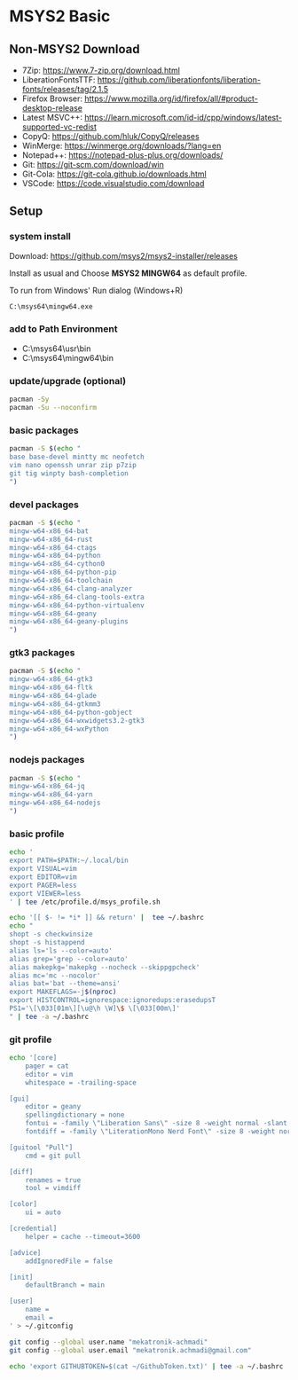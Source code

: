 # MSYS2 Basic

## Non-MSYS2 Download

- 7Zip: https://www.7-zip.org/download.html
- LiberationFontsTTF: https://github.com/liberationfonts/liberation-fonts/releases/tag/2.1.5
- Firefox Browser: https://www.mozilla.org/id/firefox/all/#product-desktop-release
- Latest MSVC++: https://learn.microsoft.com/id-id/cpp/windows/latest-supported-vc-redist
- CopyQ: https://github.com/hluk/CopyQ/releases
- WinMerge: https://winmerge.org/downloads/?lang=en
- Notepad++: https://notepad-plus-plus.org/downloads/
- Git: https://git-scm.com/download/win
- Git-Cola: https://git-cola.github.io/downloads.html
- VSCode: https://code.visualstudio.com/download

## Setup

### system install

Download: https://github.com/msys2/msys2-installer/releases

Install as usual and Choose **MSYS2 MINGW64** as default profile.

To run from Windows' Run dialog (Windows+R)

```bat
C:\msys64\mingw64.exe
```

### add to Path Environment

- C:\msys64\usr\bin
- C:\msys64\mingw64\bin

### update/upgrade (optional)

```sh
pacman -Sy
pacman -Su --noconfirm
```

### basic packages

```sh
pacman -S $(echo "
base base-devel mintty mc neofetch
vim nano openssh unrar zip p7zip
git tig winpty bash-completion
")
```

### devel packages

```sh
pacman -S $(echo "
mingw-w64-x86_64-bat
mingw-w64-x86_64-rust
mingw-w64-x86_64-ctags
mingw-w64-x86_64-python
mingw-w64-x86_64-cython0
mingw-w64-x86_64-python-pip
mingw-w64-x86_64-toolchain
mingw-w64-x86_64-clang-analyzer
mingw-w64-x86_64-clang-tools-extra
mingw-w64-x86_64-python-virtualenv
mingw-w64-x86_64-geany
mingw-w64-x86_64-geany-plugins
")
```

### gtk3 packages

```sh
pacman -S $(echo "
mingw-w64-x86_64-gtk3
mingw-w64-x86_64-fltk
mingw-w64-x86_64-glade
mingw-w64-x86_64-gtkmm3
mingw-w64-x86_64-python-gobject
mingw-w64-x86_64-wxwidgets3.2-gtk3
mingw-w64-x86_64-wxPython
")
```

### nodejs packages

```sh
pacman -S $(echo "
mingw-w64-x86_64-jq
mingw-w64-x86_64-yarn
mingw-w64-x86_64-nodejs
")
```

### basic profile

```sh
echo '
export PATH=$PATH:~/.local/bin
export VISUAL=vim
export EDITOR=vim
export PAGER=less
export VIEWER=less
' | tee /etc/profile.d/msys_profile.sh

echo '[[ $- != *i* ]] && return' |  tee ~/.bashrc
echo "
shopt -s checkwinsize
shopt -s histappend
alias ls='ls --color=auto'
alias grep='grep --color=auto'
alias makepkg='makepkg --nocheck --skippgpcheck'
alias mc='mc --nocolor'
alias bat='bat --theme=ansi'
export MAKEFLAGS=-j$(nproc)
export HISTCONTROL=ignorespace:ignoredups:erasedupsT
PS1='\[\033[01m\][\u@\h \W]\$ \[\033[00m\]'
" | tee -a ~/.bashrc
```

### git profile

```sh
echo '[core]
	pager = cat
	editor = vim
	whitespace = -trailing-space

[gui]
	editor = geany
	spellingdictionary = none
	fontui = -family \"Liberation Sans\" -size 8 -weight normal -slant roman -underline 0 -overstrike 0
	fontdiff = -family \"LiterationMono Nerd Font\" -size 8 -weight normal -slant roman -underline 0 -overstrike 0

[guitool "Pull"]
	cmd = git pull

[diff]
	renames = true
	tool = vimdiff

[color]
	ui = auto

[credential]
	helper = cache --timeout=3600

[advice]
	addIgnoredFile = false

[init]
	defaultBranch = main

[user]
	name =
	email =
' > ~/.gitconfig

git config --global user.name "mekatronik-achmadi"
git config --global user.email "mekatronik.achmadi@gmail.com"

echo 'export GITHUBTOKEN=$(cat ~/GithubToken.txt)' | tee -a ~/.bashrc
```
